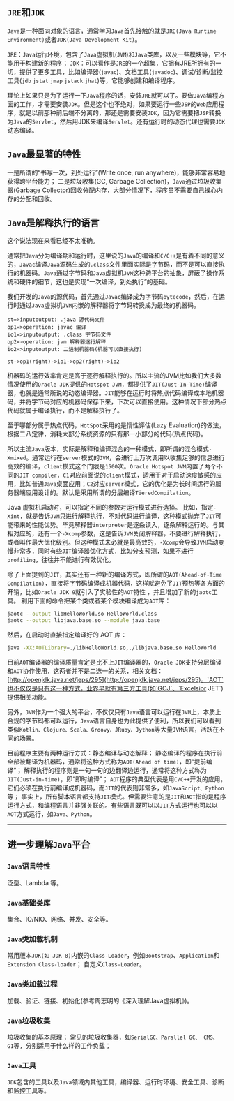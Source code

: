 ## `JRE`和`JDK`

`Java`是一种面向对象的语言，通常学习`Java`首先接触的就是`JRE(Java Runtime Environment)`或者`JDK(Java Development Kit)`。


`JRE`：`Java`运行环境，包含了`Java`虚拟机(`JVM`)和`Java`类库，以及一些模块等，它不能⽤于构建新的程序；
`JDK`：可以看作是`JRE`的一个超集，它拥有JRE所拥有的⼀切，提供了更多工具，比如编译器(`javac`)、文档工具(`javadoc`)、调试/诊断/监控工具(`jdb` `jstat` `jmap` `jstack` `jhat`)等，它能够创建和编译程序。

理论上如果只是为了运⾏⼀下`Java`程序的话，安装`JRE`就可以了。要做`Java`编程⽅⾯的⼯作，才需要安装`JDK`。但是这个也不绝对，如果要运行一些`JSP`的`Web`应⽤程序，就是以前那种前后端不分离的，那还是需要安装`JDK`，因为它需要把`JSP`转换为`Java`的`Servlet`，然后用JDK来编译`Servlet`。还有运行时的动态代理也需要`JDK`动态编译。

## `Java`最显著的特性

一是所谓的“书写一次，到处运行”(Write once, run anywhere)，能够非常容易地获得跨平台能力；
二是垃圾收集(GC, Garbage Collection)，`Java`通过垃圾收集器(Garbage Collector)回收分配内存，大部分情况下，程序员不需要自己操心内存的分配和回收。

## `Java`是解释执行的语言

这个说法现在来看已经不太准确。

通常把`Java`分为编译期和运行时，这里说的`Java`的编译和`C/C++`是有着不同的意义的，`Javac`编译`Java`源码生成的`.class`文件里面实际是字节码，而不是可以直接执行的机器码。`Java`通过字节码和`Java`虚拟机`JVM`这种跨平台的抽象，屏蔽了操作系统和硬件的细节，这也是实现“一次编译，到处执行”的基础。

我们开发的`Java`的源代码，首先通过`Javac`编译成为字节码`bytecode`，然后，在运行时通过`Java`虚拟机`JVM`内嵌的解释器将字节码转换成为最终的机器码。

```flow
st=>inputoutput: .java 源代码文件
op1=>operation: javac 编译
io1=>inputoutput: .class 字节码文件
op2=>operation: jvm 解释器逐行解释
io2=>inputoutput: 二进制机器码(机器可以直接执行)

st->op1(right)->io1->op2(right)->io2
```

机器码的运⾏效率肯定是⾼于逐行解释执行的。所以主流的JVM比如我们大多数情况使用的`Oracle JDK`提供的`Hotspot JVM`，都提供了`JIT(Just-In-Time)`编译器，也就是通常所说的动态编译器。`JIT`能够在运行时将热点代码编译成本地机器码，并将字节码对应的机器码保存下来，下次可以直接使⽤。这种情况下部分热点代码就属于编译执行，而不是解释执行了。

至于哪部分属于热点代码，`HotSpot`采⽤的是惰性评估(Lazy Evaluation)的做法，根据⼆⼋定律，消耗⼤部分系统资源的只有那⼀⼩部分的代码(热点代码)。

所以主流`Java`版本，实际是解释和编译混合的一种模式，即所谓的混合模式`-Xmixed`。通常运行在`server`模式的`JVM`，会进行上万次调用以收集足够的信息进行高效的编译，`client`模式这个门限是`1500`次。`Oracle Hotspot JVM`内置了两个不同的`JIT compiler`，`C1`对应前面说的`client`模式，适用于对于启动速度敏感的应用，比如普通`Java`桌面应用；`C2`对应`server`模式，它的优化是为长时间运行的服务器端应用设计的。默认是采用所谓的分层编译`TieredCompilation`。

Java 虚拟机启动时，可以指定不同的参数对运行模式进行选择。 比如，指定`-Xint`，就是告诉`JVM`只进行解释执行，不对代码进行编译，这种模式抛弃了`JIT`可能带来的性能优势。毕竟解释器`interpreter`是逐条读入，逐条解释运行的。与其相对应的，还有一个`-Xcomp`参数，这是告诉`JVM`关闭解释器，不要进行解释执行，或者叫作最大优化级别。但这种模式未必就是最高效的，`-Xcomp`会导致`JVM`启动变慢非常多，同时有些`JIT`编译器优化方式，比如分支预测，如果不进行`profiling`，往往并不能进行有效优化。

除了上面提到的`JIT`，其实还有一种新的编译方式，即所谓的`AOT(Ahead-of-Time Compilation)`，直接将字节码编译成机器代码，这样就避免了`JIT`预热等各方面的开销，比如`Oracle JDK 9`就引入了实验性的`AOT`特性 ，并且增加了新的`jaotc`工具。
利用下面的命令把某个类或者某个模块编译成为`AOT`库：

```bash
jaotc --output libHelloWorld.so HelloWorld.class
jaotc --output libjava.base.so --module java.base
```
然后，在启动时直接指定编译好的 AOT 库：
```bash
java -XX:AOTLibrary=./libHelloWorld.so,./libjava.base.so HelloWorld
```
目前`AOT`编译器的编译质量肯定是比不上`JIT`编译器的，`Oracle JDK`支持分层编译和`AOT`协作使用，这两者并不是二选一的关系，相关文档：[http://openjdk.java.net/jeps/295](http://openjdk.java.net/jeps/295)。`AOT`也不仅仅是只有这一种方式，业界早就有第三方工具(如`GCJ`、`Excelsior JET`)提供相关功能。

另外，`JVM`作为一个强大的平台，不仅仅只有`Java`语言可以运行在`JVM`上，本质上合规的字节码都可以运行，`Java`语言自身也为此提供了便利，所以我们可以看到类似`Kotlin、Clojure、Scala、Groovy、JRuby、Jython`等大量`JVM`语言，活跃在不同的场景。

目前程序主要有两种运行方式：静态编译与动态解释；
静态编译的程序在执行前全部被翻译为机器码，通常将这种方式称为`AOT(Ahead of time)`，即“提前编译”；
解释执行的程序则是一句一句的边翻译边运行，通常将这种方式称为`JIT(Just-in-time)`，即“即时编译”；
`AOT`程序的典型代表是用`C/C++`开发的应用，它们必须在执行前编译成机器码，而`JIT`的代表则非常多，如`JavaScript、Python`等；
事实上，所有脚本语言都支持`JIT`模式。但需要注意的是`JIT`和`AOT`指的是程序运行方式，和编程语言并非强关联的。有些语言既可以以`JIT`方式运行也可以以`AOT`方式运行，如`Java、Python`。

---


## 进一步理解`Java`平台


### `Java`语言特性

泛型、Lambda 等。

### `Java`基础类库

集合、IO/NIO、网络、并发、安全等。

### `Java`类加载机制

常用版本`JDK(如 JDK 8)`内嵌的`Class-Loader`，例如`Bootstrap`、`Application`和`Extension Class-loader`；
自定义`Class-Loader`。

### `Java`类加载过程

加载、验证、链接、初始化(参考周志明的《深入理解Java虚拟机》)。

### `Java`垃圾收集

垃圾收集的基本原理；
常见的垃圾收集器，如`SerialGC、Parallel GC、 CMS、 G1`等，分别适用于什么样的工作负载；

### `Java`工具

`JDK`包含的工具以及`Java`领域内其他工具，编译器、运行时环境、安全工具、诊断和监控工具等。

<!-- ##{"timestamp":1571891640}## -->